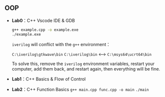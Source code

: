 ## OOP

- **Lab0**：C++ Vscode IDE & GDB
    ```bash
    g++ example.cpp -o example.exe
    ./example.exe
    ```
    `iverilog` will conflict with the `g++` environment：

    `C:\iverilog\gtkwave\bin` `C:\iverilog\bin` <--> `C:\msys64\ucrt64\bin`

    To solve this, remove the `iverilog` environment variables, restart your computer, add them back, and restart again, then everything will be fine.

- **Lab1**：C++ Basics & Flow of Control

- **Lab2**：C++ Function Basics
    `g++ main.cpp func.cpp -o main`
    `./main`




